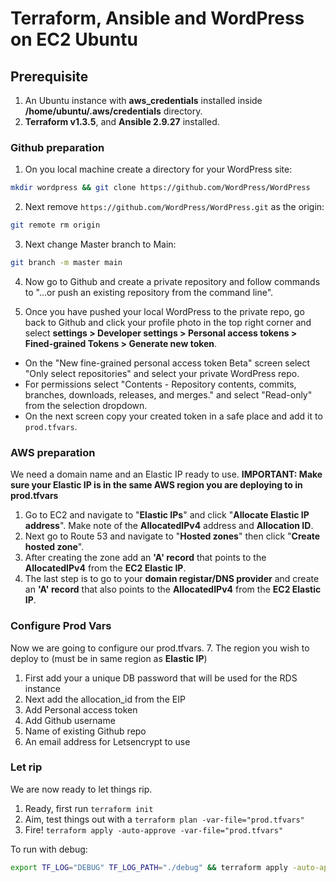 # Terraform, Ansible and WordPress on EC2 Ubuntu

## Prerequisite
1. An Ubuntu instance with **aws_credentials** installed inside **/home/ubuntu/.aws/credentials** directory.
2. **Terraform v1.3.5**, and **Ansible 2.9.27** installed. 

### Github preparation
1. On you local machine create a directory for your WordPress site: 
```bash
mkdir wordpress && git clone https://github.com/WordPress/WordPress
```
2. Next remove `https://github.com/WordPress/WordPress.git` as the origin:
```bash
git remote rm origin
```
3. Next change Master branch to Main: 
```bash
git branch -m master main
```

4. Now go to Github and create a private repository and follow commands to "…or push an existing repository from the command line". 

5. Once you have pushed your local WordPress to the private repo, go back to Github and click your profile photo in the top right corner and select **settings > Developer settings > Personal access tokens > Fined-grained Tokens > Generate new token**. 
 - On the "New fine-grained personal access token Beta" screen select "Only select repositories" and select your private WordPress repo. 
 - For permissions select "Contents -  Repository contents, commits, branches, downloads, releases, and merges." and select "Read-only" from the selection dropdown. 
 - On the next screen copy your created token in a safe place and add it to `prod.tfvars`.

### AWS preparation
We need a domain name and an Elastic IP ready to use.
**IMPORTANT: Make sure your Elastic IP is in the same AWS region you are deploying to in prod.tfvars**
1. Go to EC2 and navigate to "**Elastic IPs**" and click "**Allocate Elastic IP address**". Make note of the **AllocatedIPv4** address and **Allocation ID**. 
2. Next go to Route 53 and navigate to "**Hosted zones**" then click "**Create hosted zone**". 
3. After creating the zone add an **'A' record** that points to the **AllocatedIPv4** from the **EC2 Elastic IP**. 
4. The last step is to go to your **domain registar/DNS provider** and create an **'A' record** that also points to the **AllocatedIPv4** from the **EC2 Elastic IP**.

### Configure Prod Vars    
Now we are going to configure our prod.tfvars. 
7. The region you wish to deploy to (must be in same region as **Elastic IP**)
1. First add your a unique DB password that will be used for the RDS instance
2. Next add the allocation_id from the EIP
3. Add Personal access token
4. Add Github username
5. Name of existing Github repo
6. An email address for Letsencrypt to use


### Let rip
We are now ready to let things rip. 
1. Ready, first run `terraform init` 
2. Aim, test things out with a `terraform plan -var-file="prod.tfvars"`
3. Fire! `terraform apply -auto-approve -var-file="prod.tfvars"`

To run with debug:
```bash
export TF_LOG="DEBUG" TF_LOG_PATH="./debug" && terraform apply -auto-approve -var-file="prod.tfvars" 
```
